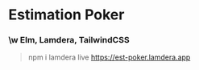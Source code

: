 # Estimation Poker
### \w Elm, Lamdera, TailwindCSS
> npm i
> lamdera live
https://est-poker.lamdera.app